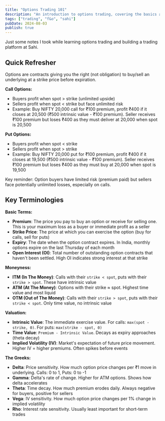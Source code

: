 ```yaml
---
title: "Options Trading 101"
description: "An introduction to options trading, covering the basics and key strategies."
tags: ["trading", "f&o", "sahi"]
pubDate: 2024-08-03
publish: true
---
```


Just some notes I took while learning options trading and building a trading platform at Sahi.

## Quick Refresher

Options are contracts giving you the right (not obligation) to buy/sell an underlying at a strike price before expiration.

**Call Options:**

- Buyers profit when spot > strike (unlimited upside)
- Sellers profit when spot < strike but face unlimited risk
- Example: Buy NIFTY 20,000 call for ₹100 premium, profit ₹400 if it closes at 20,500 (₹500 intrinsic value - ₹100 premium). Seller receives ₹100 premium but loses ₹400 as they must deliver at 20,000 when spot is 20,500

**Put Options:**

- Buyers profit when spot < strike
- Sellers profit when spot > strike
- Example: Buy NIFTY 20,000 put for ₹100 premium, profit ₹400 if it closes at 19,500 (₹500 intrinsic value - ₹100 premium). Seller receives ₹100 premium but loses ₹400 as they must buy at 20,000 when spot is 19,500

Key reminder: Option buyers have limited risk (premium paid) but sellers face potentially unlimited losses, especially on calls.

## Key Terminologies

**Basic Terms:**

- **Premium**: The price you pay to buy an option or receive for selling one. This is your maximum loss as a buyer or immediate profit as a seller
- **Strike Price**: The price at which you can exercise the option (buy for calls, sell for puts)
- **Expiry**: The date when the option contract expires. In India, monthly options expire on the last Thursday of each month
- **Open Interest (OI)**: Total number of outstanding option contracts that haven't been settled. High OI indicates strong interest at that strike

**Moneyness:**

- **ITM (In The Money)**: Calls with their `strike < spot`, puts with their `strike > spot`. These have intrinsic value
- **ATM (At The Money)**: Options with their strike ≈ spot. Highest time value and most liquid
- **OTM (Out of The Money)**: Calls with their `strike > spot`, puts with their `strike < spot`. Only time value, no intrinsic value

**Valuation:**

- **Intrinsic Value**: The immediate exercise value. For calls: `max(spot - strike, 0)`. For puts: `max(strike - spot, 0)`
- **Time Value**: `Premium - Intrinsic Value`. Decays as expiry approaches (theta decay)
- **Implied Volatility (IV)**: Market's expectation of future price movement. Higher IV = higher premiums. Often spikes before events

**The Greeks:**

- **Delta**: Price sensitivity. How much option price changes per ₹1 move in underlying. Calls: 0 to 1, Puts: 0 to -1
- **Gamma**: Delta's rate of change. Higher for ATM options. Shows how delta accelerates
- **Theta**: Time decay. How much premium erodes daily. Always negative for buyers, positive for sellers
- **Vega**: IV sensitivity. How much option price changes per 1% change in implied volatility
- **Rho**: Interest rate sensitivity. Usually least important for short-term trades
